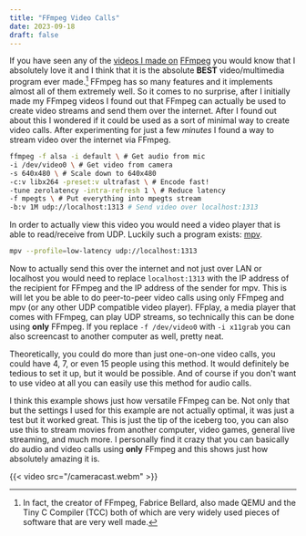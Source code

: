 ```yaml
---
title: "FFmpeg Video Calls"
date: 2023-09-18
draft: false
---
```


If you have seen any of the [videos I made on](https://youtu.be/VGRHzB8ANAo)
[FFmpeg](https://youtu.be/4NKmEjzfJ98) you would know that I absolutely love
it and I think that it is the absolute **BEST** video/multimedia program ever
made.[^1] FFmpeg has so many features and it implements almost all of them
extremely well. So it comes to no surprise, after I initially made my FFmpeg
videos I found out that FFmpeg can actually be used to create video streams and
send them over the internet. After I found out about this I wondered if it
could be used as a sort of minimal way to create video calls. After
experimenting for just a few *minutes* I found a way to stream video over the
internet via FFmpeg.

``` sh
ffmpeg -f alsa -i default \ # Get audio from mic
-i /dev/video0 \ # Get video from camera
-s 640x480 \ # Scale down to 640x480
-c:v libx264 -preset:v ultrafast \ # Encode fast!
-tune zerolatency -intra-refresh 1 \ # Reduce latency
-f mpegts \ # Put everything into mpegts stream
-b:v 1M udp://localhost:1313 # Send video over localhost:1313
```

In order to actually view this video you would need a video player that is
able to read/receive from UDP. Luckily such a program exists:
[mpv](https://youtu.be/iR76e9XUodI).

``` sh
mpv --profile=low-latency udp://localhost:1313
```

Now to actually send this over the internet and not just over LAN or localhost you
would need to replace `localhost:1313` with the IP address of the recipient
for FFmpeg and the IP address of the sender for mpv. This is will let
you be able to do peer-to-peer video calls using only FFmpeg and mpv (or any
other UDP compatible video player). FFplay, a media player that comes with
FFmpeg, can play UDP streams, so technically this can be done using **only**
FFmpeg. If you replace `-f /dev/video0` with
`-i x11grab` you can also screencast to another computer as well, pretty neat.

Theoretically, you could do more than just one-on-one video calls, you could
have 4, 7, or even 15 people using this method. It would definitely be tedious
to set it up, but it would be possible. And of course if you don't want to use
video at all you can easily use this method for audio calls.

I think this example shows just how versatile FFmpeg can be. Not only that
but the settings I used for this example are not actually optimal, it was
just a test but it worked great. This is just the tip of the iceberg too,
you can also use this to stream movies from another computer,
video games, general live streaming, and much more.
I personally
find it crazy that you can basically do audio and video calls using **only**
FFmpeg and this shows just how absolutely amazing it is.

{{< video src="/cameracast.webm" >}}

[^1]: In fact, the creator of FFmpeg, Fabrice Bellard, also made QEMU and the
Tiny C Compiler (TCC) both of which are very widely used pieces of software
that are very well made.
